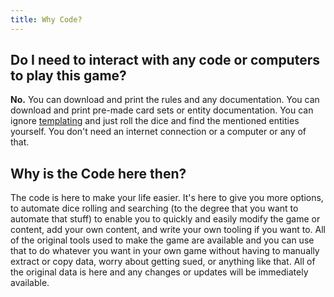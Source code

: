 ```yaml
---
title: Why Code?
---
```


## Do I need to interact with any code or computers to play this game?

**No.** You can download and print the rules and any documentation. You can download and print pre-made card sets or entity documentation. You can ignore [templating](./templating.md) and just roll the dice and find the mentioned entities yourself. You don't need an internet connection or a computer or any of that.

## Why is the Code here then?

The code is here to make your life easier. It's here to give you more options, to automate dice rolling and searching (to the degree that you want to automate that stuff) to enable you to quickly and easily modify the game or content, add your own content, and write your own tooling if you want to. All of the original tools used to make the game are available and you can use that to do whatever you want in your own game without having to manually extract or copy data, worry about getting sued, or anything like that. All of the original data is here and any changes or updates will be immediately available.